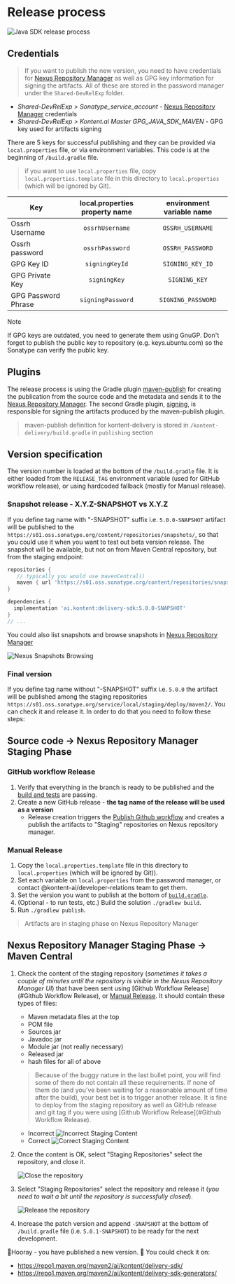 # Release process

![Java SDK release process](./assets/java-sdk-release-process.png)

## Credentials

> If you want to publish the new version, you need to have credentials for [Nexus Repository Manager](https://s01.oss.sonatype.org/) as well as GPG key information for signing the artifacts. All of these are stored in the password manager under the `Shared-DevRelExp` folder.

- _Shared-DevRelExp > Sonatype_service_account_ - [Nexus Repository Manager](https://s01.oss.sonatype.org/) credentials
- _Shared-DevRelExp > Kontent.ai  Master GPG_JAVA_SDK_MAVEN_ - GPG key used for artifacts signing

There are 5 keys for successful publishing and they can be provided via `local.properties` file, or via environment variables. This code is at the beginning of `/build.gradle` file.

> if you want to use `local.properties` file, copy `local.properties.template` file in this directory to `local.properties` (which will be ignored by Git).

| Key                 | local.properties property name | environment variable name |
| ------------------- | :----------------------------: | :-----------------------: |
| Ossrh Username      |        `ossrhUsername`         |     `OSSRH_USERNAME`      |
| Ossrh password      |        `ossrhPassword`         |     `OSSRH_PASSWORD`      |
| GPG Key ID          |         `signingKeyId`         |     `SIGNING_KEY_ID`      |
| GPG Private Key     |          `signingKey`          |       `SIGNING_KEY`       |
| GPG Password Phrase |       `signingPassword`        |    `SIGNING_PASSWORD`     |

> [!NOTE]
> If GPG keys are outdated, you need to generate them using GnuGP. Don't forget to publish the public key to repository (e.g. keys.ubuntu.com) so the Sonatype can verify the public key.

## Plugins

The release process is using the Gradle plugin [maven-publish](https://docs.gradle.org/current/userguide/publishing_maven.html) for creating the publication from the source code and the metadata and sends it to the [Nexus Repository Manager](https://s01.oss.sonatype.org/). The second Gradle plugin, [signing](https://docs.gradle.org/current/userguide/signing_plugin.html#signing_plugin), is responsible for signing the artifacts produced by the maven-publish plugin.

> maven-publish definition for kontent-delivery is stored in `/kontent-delivery/build.gradle` in `publishing` section

## Version specification

The version number is loaded at the bottom of the `/build.gradle` file. It is either loaded from the `RELEASE_TAG` environment variable (used for GitHub workflow release), or using hardcoded fallback (mostly for Manual release).

### Snapshot release - X.Y.Z-SNAPSHOT vs X.Y.Z

If you define tag name with "-SNAPSHOT" suffix i.e. `5.0.0-SNAPSHOT` artifact will be published to the `https://s01.oss.sonatype.org/content/repositories/snapshots/`, so that you could use it when you want to test out beta version release. The snapshot will be available, but not on from Maven Central repository, but from the staging endpoint:

```gradle
repositories {
   // typically you would use mavenCentral()
   maven { url 'https://s01.oss.sonatype.org/content/repositories/snapshots' }
}

dependencies {
  implementation 'ai.kontent:delivery-sdk:5.0.0-SNAPSHOT'
}
// ...
```

You could also list snapshots and browse snapshots in [Nexus Repository Manager](https://s01.oss.sonatype.org/)

![Nexus Snapshots Browsing](./assets/nexus-snapshots-browsing.png)

### Final version

If you define tag name without "-SNAPSHOT" suffix i.e. `5.0.0` the artifact will be published among the staging repositories `https://s01.oss.sonatype.org/service/local/staging/deploy/maven2/`. You can check it and release it. In order to do that you need to follow these steps:

## Source code -> Nexus Repository Manager Staging Phase

### GitHub workflow Release

1. Verify that everything in the branch is ready to be published and the [build and tests](https://github.com/kontent-ai/java-packages/actions/workflows/gradle.yml) are passing.
1. Create a new GitHub release - **the tag name of the release will be used as a version**
   - Release creation triggers the [Publish Github workflow](https://github.com/kontent-ai/java-packages/actions/workflows/publish.yml) and creates a publish the artifacts to "Staging" repositories on Nexus repository manager.

### Manual Release

1. Copy the `local.properties.template` file in this directory to `local.properties` (which will be ignored by Git)).
1. Set each variable on `local.properties` from the password manager, or contact @kontent-ai/developer-relations team to get them.
1. Set the version you want to publish at the bottom of [`build.gradle`](./build.gradle).
1. (Optional - to run tests, etc.) Build the solution `./gradlew build`.
1. Run `./gradlew publish`.

> Artifacts are in staging phase on Nexus Repository Manager

## Nexus Repository Manager Staging Phase -> Maven Central

1. Check the content of the staging repository (_sometimes it takes a couple of minutes until the repository is visible in the Nexus Repository Manager UI_) that have been sent using [Github Workflow Release](#Github Workflow Release), or [Manual Release](#Manual-Release). It should contain these types of files:

   - Maven metadata files at the top
   - POM file
   - Sources jar
   - Javadoc jar
   - Module jar (not really necessary)
   - Released jar
   - hash files for all of above

   > Because of the buggy nature in the last bullet point, you will find some of them do not contain all these requirements. If none of them do (and you've been waiting for a reasonable amount of time after the build), your best bet is to trigger another release. It is fine to deploy from the staging repository as well as GitHub release and git tag if you were using [Github Workflow Release](#Github Workflow Release).

   - Incorrect
     ![Incorrect Staging Content](./assets/incomplete-staging-batch.png)
   - Correct
     ![Correct Staging Content](./assets/nexts-correct-staging-content.png)

1. Once the content is OK, select "Staging Repositories" select the repository, and close it.

   ![Close the repository](assets/close-staging-repository.png)

1. Select "Staging Repositories" select the repository and release it (_you need to wait a bit until the repository is successfully closed_).

   ![Release the repository](assets/release-closed-repository.png)

1. Increase the patch version and append `-SNAPSHOT` at the bottom of `/build.gradle` file (i.e. `5.0.1-SNAPSHOT`) to be ready for the next development.

🎉Hooray - you have published a new version. 🚀 You could check it on:

- <https://repo1.maven.org/maven2/ai/kontent/delivery-sdk/>
- <https://repo1.maven.org/maven2/ai/kontent/delivery-sdk-generators/>
